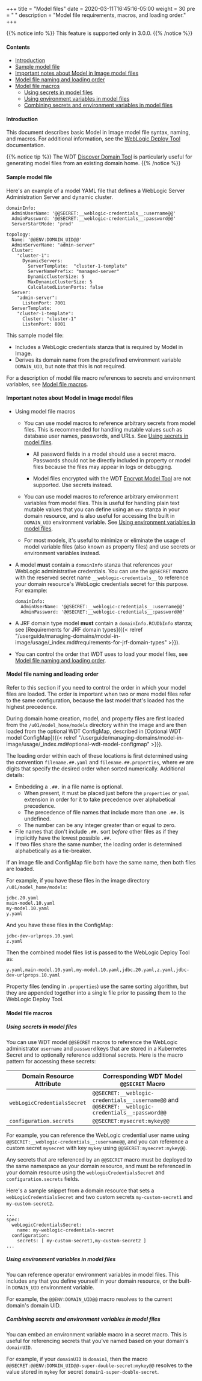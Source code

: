 +++
title = "Model files"
date = 2020-03-11T16:45:16-05:00
weight = 30
pre = "<b> </b>"
description = "Model file requirements, macros, and loading order."
+++

{{% notice info %}}
This feature is supported only in 3.0.0.
{{% /notice %}}

#### Contents

 - [Introduction](#introduction)
 - [Sample model file](#sample-model-file)
 - [Important notes about Model in Image model files](#important-notes-about-model-in-image-model-files)
 - [Model file naming and loading order](#model-file-naming-and-loading-order)
 - [Model file macros](#model-file-macros)
   - [Using secrets in model files](#using-secrets-in-model-files)
   - [Using environment variables in model files](#using-environment-variables-in-model-files)
   - [Combining secrets and environment variables in model files](#combining-secrets-and-environment-variables-in-model-files)

#### Introduction

This document describes basic Model in Image model file syntax, naming, and macros. For additional information, see the [WebLogic Deploy Tool](https://github.com/oracle/weblogic-deploy-tooling) documentation.

{{% notice tip %}} The WDT [Discover Domain Tool](https://github.com/oracle/weblogic-deploy-tooling/blob/master/site/discover.md) is particularly useful for generating model files from an existing domain home.
{{% /notice %}}

#### Sample model file

Here's an example of a model YAML file that defines a WebLogic Server Administration Server and dynamic cluster.

```
domainInfo:
  AdminUserName: '@@SECRET:__weblogic-credentials__:username@@'
  AdminPassword: '@@SECRET:__weblogic-credentials__:password@@'
  ServerStartMode: 'prod'

topology:
  Name: '@@ENV:DOMAIN_UID@@'
  AdminServerName: "admin-server"
  Cluster:
    "cluster-1":
      DynamicServers:
        ServerTemplate:  "cluster-1-template"
        ServerNamePrefix: "managed-server"
        DynamicClusterSize: 5
        MaxDynamicClusterSize: 5
        CalculatedListenPorts: false
  Server:
    "admin-server":
      ListenPort: 7001
  ServerTemplate:
    "cluster-1-template":
      Cluster: "cluster-1"
      ListenPort: 8001
```

This sample model file:
 - Includes a WebLogic credentials stanza that is required by Model in Image.
 - Derives its domain name from the predefined environment variable `DOMAIN_UID`, but note that this is not required.

For a description of model file macro references to secrets and environment variables, see [Model file macros](#model-file-macros).

#### Important notes about Model in Image model files

  - Using model file macros

    - You can use model macros to reference arbitrary secrets from model files. This is recommended for handling mutable values such as database user names, passwords, and URLs. See [Using secrets in model files](#using-secrets-in-model-files).

      - All password fields in a model should use a secret macro. Passwords should not be directly included in property or model files because the files may appear in logs or debugging.

      - Model files encrypted with the WDT [Encrypt Model Tool](https://github.com/oracle/weblogic-deploy-tooling/blob/master/site/encrypt.md) are not supported. Use secrets instead.

    - You can use model macros to reference arbitrary environment variables from model files. This is useful for handling plain text mutable values that you can define using an `env` stanza in your domain resource, and is also useful for accessing the built in `DOMAIN_UID` environment variable. See [Using environment variables in model files](#using-environment-variables-in-model-files).

    - For most models, it's useful to minimize or eliminate the usage of model variable files (also known as property files) and use secrets or environment variables instead.

- A model __must__ contain a `domainInfo` stanza that references your WebLogic administrative credentials. You can use the `@@SECRET` macro with the reserved secret name `__weblogic-credentials__` to reference your domain resource's WebLogic credentials secret for this purpose. For example:

    ```
    domainInfo:
      AdminUserName: '@@SECRET:__weblogic-credentials__:username@@'
      AdminPassword: '@@SECRET:__weblogic-credentials__:password@@'
    ```

- A JRF domain type model __must__ contain a `domainInfo.RCUDbInfo` stanza; see [Requirements for JRF domain types]({{< relref "/userguide/managing-domains/model-in-image/usage/_index.md#requirements-for-jrf-domain-types" >}}).

- You can control the order that WDT uses to load your model files, see [Model file naming and loading order](#model-file-naming-and-loading-order).

#### Model file naming and loading order

Refer to this section if you need to control the order in which your model files are loaded.  The order is important when two or more model files refer to the same configuration, because the last model that's loaded has the highest precedence.

During domain home creation, model, and property files are first loaded from the `/u01/model_home/models` directory within the image and are then loaded from the optional WDT ConfigMap, described in [Optional WDT model ConfigMap]({{< relref "/userguide/managing-domains/model-in-image/usage/_index.md#optional-wdt-model-configmap" >}}).

The loading order within each of these locations is first determined using the convention `filename.##.yaml` and `filename.##.properties`, where `##` are digits that specify the desired order when sorted numerically. Additional details:

 * Embedding a `.##.` in a file name is optional.
   * When present, it must be placed just before the `properties` or `yaml` extension in order for it to take precedence over alphabetical precedence.
   * The precedence of file names that include more than one `.##.` is undefined.
   * The number can be any integer greater than or equal to zero.
 * File names that don't include `.##.` sort _before_ other files as if they implicitly have the lowest possible `.##.`  
 * If two files share the same number, the loading order is determined alphabetically as a tie-breaker.

If an image file and ConfigMap file both have the same name, then both files are loaded.

For example, if you have these files in the image directory `/u01/model_home/models`:

```
jdbc.20.yaml
main-model.10.yaml
my-model.10.yaml
y.yaml  
```

And you have these files in the ConfigMap:

```
jdbc-dev-urlprops.10.yaml
z.yaml
```

Then the combined model files list is passed to the WebLogic Deploy Tool as:

```y.yaml,main-model.10.yaml,my-model.10.yaml,jdbc.20.yaml,z.yaml,jdbc-dev-urlprops.10.yaml```

Property files (ending in `.properties`) use the same sorting algorithm, but they are appended together into a single file prior to passing them to the WebLogic Deploy Tool.

#### Model file macros

##### Using secrets in model files

You can use WDT model `@@SECRET` macros to reference the WebLogic administrator `username` and `password` keys that are stored in a Kubernetes Secret and to optionally reference additional secrets. Here is the macro pattern for accessing these secrets:


  |Domain Resource Attribute|Corresponding WDT Model `@@SECRET` Macro|
  |---------------------|-------------|
  |`webLogicCredentialsSecret`|`@@SECRET:__weblogic-credentials__:username@@` and `@@SECRET:__weblogic-credentials__:password@@`|
  |`configuration.secrets`|`@@SECRET:mysecret:mykey@@`|

For example, you can reference the WebLogic credential user name using `@@SECRET:__weblogic-credentials__:username@@`, and you can reference a custom secret `mysecret` with key `mykey` using `@@SECRET:mysecret:mykey@@`.

Any secrets that are referenced by an `@@SECRET` macro must be deployed to the same namespace as your domain resource, and must be referenced in your domain resource using the `weblogicCredentialsSecret` and `configuration.secrets` fields.

Here's a sample snippet from a domain resource that sets a `webLogicCredentialsSecret` and two custom secrets `my-custom-secret1` and `my-custom-secret2`.

  ```
  ...
  spec:
    webLogicCredentialsSecret:
      name: my-weblogic-credentials-secret
    configuration:
      secrets: [ my-custom-secret1,my-custom-secret2 ]
  ...
  ```

##### Using environment variables in model files

You can reference operator environment variables in model files. This includes any that you define yourself in your domain resource, or the built-in `DOMAIN_UID` environment variable.

For example, the `@@ENV:DOMAIN_UID@@` macro resolves to the current domain's domain UID.

##### Combining secrets and environment variables in model files

You can embed an environment variable macro in a secret macro. This is useful for referencing secrets that you've named based on your domain's `domainUID`.

For example, if your `domainUID` is `domain1`, then the macro `@@SECRET:@@ENV:DOMAIN_UID@@-super-double-secret:mykey@@` resolves to the value stored in `mykey` for secret `domain1-super-double-secret`.
